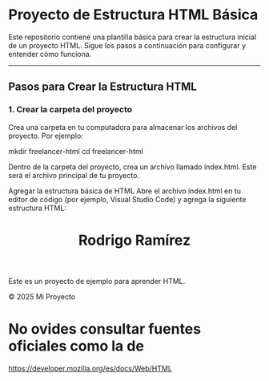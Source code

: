 # Proyecto de Estructura HTML Básica

Este repositorio contiene una plantilla básica para crear la estructura inicial de un proyecto HTML. Sigue los pasos a continuación para configurar y entender cómo funciona.

---

## Pasos para Crear la Estructura HTML

### 1. Crear la carpeta del proyecto
Crea una carpeta en tu computadora para almacenar los archivos del proyecto. Por ejemplo:

mkdir freelancer-html
cd freelancer-html

Dentro de la carpeta del proyecto, crea un archivo llamado index.html. Este será el archivo principal de tu proyecto.

Agregar la estructura básica de HTML
Abre el archivo index.html en tu editor de código (por ejemplo, Visual Studio Code) y agrega la siguiente estructura HTML:


<!DOCTYPE html>
<html lang="es">
<head>
    <meta charset="UTF-8">
    <meta name="viewport" content="width=device-width, initial-scale=1.0">
    <title>Freelancer</title>
    <link rel="stylesheet" href="misestilos.css">
</head>
<body>
    <header>
        <h1>Rodrigo Ramírez</h1>
    </header>
    <main>
        <p>Este es un proyecto de ejemplo para aprender HTML.</p>
    </main>
    <footer>
        <p>&copy; 2025 Mi Proyecto</p>
    </footer>
</body>
</html>


# No ovides consultar fuentes oficiales como la de 
https://developer.mozilla.org/es/docs/Web/HTML

